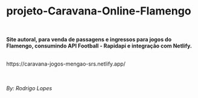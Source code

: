 # projeto-Caravana-Online-Flamengo
<br>

**Site autoral, para venda de passagens e ingressos para jogos do Flamengo, consumindo API Football - Rapidapi e integração com Netlify.**

<br>
  https://caravana-jogos-mengao-srs.netlify.app/
<br>
<br>



<br>


*By: Rodrigo Lopes*